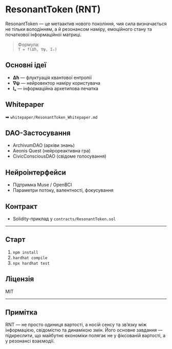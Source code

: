 # ResonantToken (RNT)

ResonantToken — це метаактив нового покоління, чия сила визначається не тільки володінням, а й резонансом наміру, емоційного стану та початкової інформаційної матриці.

> Формула:  
> `T = f(Δħ, ∇ψ, Iₒ)`

## Основні ідеї
- **Δħ** — флуктуація квантової ентропії
- **∇ψ** — нейровектор наміру користувача
- **Iₒ** — інформаційна архетипова печатка

## Whitepaper
➡ `whitepaper/ResonantToken_Whitepaper.md`

## DAO-Застосування
- ArchivumDAO (архіви знань)
- Aeonis Quest (нейрореактивна гра)
- CivicConsciousDAO (свідоме голосування)

## Нейроінтерфейси
- Підтримка Muse / OpenBCI
- Параметри потоку, валентності, фокусування

## Контракт
- Solidity-приклад у `contracts/ResonantToken.sol`

---

## Старт
1. `npm install`
2. `hardhat compile`
3. `npx hardhat test`

## Ліцензія
MIT

---

## Примітка

RNT — не просто одиниця вартості, а носій сенсу та зв’язку між інформацією, свідомістю та динамікою змін. Його основне завдання — підкреслити, що майбутнє економіки полягає не у фіксованій вартості, а у резонансі взаємодії.
